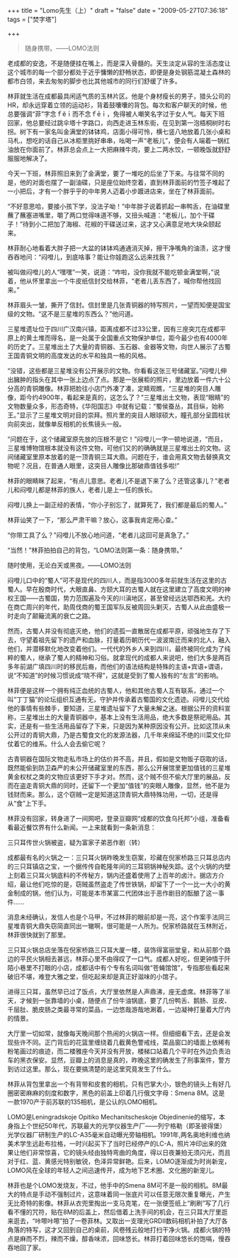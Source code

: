 +++
title = "Lomo先生（上）"
draft = "false"
date = "2009-05-27T07:36:18"
tags = ["焚字塔"]


+++
> 随身携带。——LOMO法则



  老成都的安逸，不是随便挂在嘴上，而是深入骨髓的。天生淡定从容的生活态度让这个城市的每一个部分都处于近乎慵懒的舒畅状态，即便是身处钢筋混凝土森林的都市白领，来去匆匆的脚步也比其他城市的同行们舒缓了许多。



  林菲就生活在成都最具闲适气质的玉林片区。他是个身材瘦长的男子，猎头公司的HR，却永远穿着立领的运动衫，背着鼓囔囔的背包。每次和客户聊天的时候，他总要强调“菲”字念ｆěｉ而不念ｆēｉ，免得被人嘲笑名字过于女人气。每天下班回家，他总要经过跳伞塔十字路口，向西走进玉林东街，在见到第一泡梧桐树时右拐。树下有一家名叫金满堂的钵钵鸡，店面小得可怜，横七竖八地放着几张小桌和马札，想吃的话自己从冰柜里挑好串串，吆喝一声“老板儿”，便会有人端着一锅红油放在你面前了。林菲总会点上一大把麻辣牛肉，要上二两水饺，一顿晚饭就舒舒服服地解决了。



  今天一下班，林菲照旧来到了金满堂，要了一堆吃的后坐了下来。与往常不同的是，他的对面也摆了一副油碟，只是座位始终空着，直到林菲面前的竹签子堆起了一小把后，才有一个胖乎乎的中年男人迈着小步踱进店来，坐在了林菲面前。



  “不好意思哈，要接小孩下学，没法子呦！”中年胖子说着抓起一串鸭舌，在油碟里蘸了蘸塞进嘴里，嚼了两口觉得味道不够，又扭头喊道：“老板儿，加个干碟子！”待到小二把加了海椒、花椒的干碟送过来，这才又心满意足地大块朵颐起来。



  林菲耐心地看着大胖子把一大盆的钵钵鸡通通消灭掉，擦干净嘴角的油渍，这才慢吞吞地问：“闷噔儿，到底啥事？能让你娃跑这么远来找我？”



  被叫做闷噔儿的人“嘿嘿”一笑，说道：“咋啦，没你我就不能吃顿金满堂啊，”说着，他从怀里拿出一个牛皮纸信封交给林菲，“老者儿丢东西了，喊你帮他找回来。”



  林菲眉头一皱，撕开了信封。信封里是几张青铜器的特写照片，一望而知便是国宝级的文物。“这不是三星堆的东西么？”他问道。



  三星堆遗址位于四川广汉南兴镇，距离成都不过33公里，因有三座突兀在成都平原上的黄土堆而得名，是一处属于全国重点文物保护单位，距今最少也有4000年的历史了。三星堆出土了大量的青铜器、玉石器、金器等文物，向世人展示了古蜀王国青铜文明的高度发达的水平和独具一格的风格。



  “没错，这些都是三星堆没有公开展示的文物。你看看这张三号储藏室。”闷噔儿伸出臃肿的指头在其中一张上边点了点。那是一张展柜的照片，里边放着一件六十公分高的青铜雕像。林菲把脸往小店门外凑了凑，定睛观瞧，“三星堆的突目人雕像，距今约4900年，看起来是真的，这怎么了？”三星堆出土文物，表现“眼睛”的文物数量众多，形态奇特，《华阳国志》中就有记载：“蜀侯蚕丛，其目纵，始称王。”显示了三星堆文明对目的崇拜。照片里的突目人眼球硕大，瞳孔部分呈圆柱状向前突出，就像单反相机的长焦镜头一般。



  “问题在于，这个储藏室原先放的压根不是它！”闷噔儿一字一顿地说道，“而且，三星堆博物馆根本就没有这件文物，可他们又的的确确就是三星堆出土的文物。这间储藏室里原本放着的是一顶青铜三耳大鼎。问题在于，谁会用真文物去替换真文物呢？况且，在普通人眼里，这突目人雕像比那破鼎值钱多啦!”



  林菲的眼睛眯了起来，“有点儿意思。老者儿不是退下来了么？还管这事儿？”老者儿和闷噔儿都是林菲的族人，老者儿是上一任的族长。



  闷噔儿换上一副正经的表情，“你小子别忘了，就算死了，我们都是最后的蜀人。”



  林菲讪笑了一下，“那么严肃干嘛？放心，这事我肯定用心查。”



  “你带工具了么？”闷噔儿不放心地问道，“老者儿这回可是真急了。”



  “当然！”林菲拍拍自己的背包，“LOMO法则第一条：随身携带。”



   



  随时使用，无论白天或黑夜。——LOMO法则



  闷噔儿口中的“蜀人”可不是现代的四川人，而是指3000多年前就生活在这里的古蜀人。早在殷商时代，大眼直鼻、方颐大耳的古蜀人就在这里建立了高度文明的神权王国——古蜀国，势力范围遍及今天的川滇地区，甚至曾经远达鄂西和羌。大约在商亡周兴的年代，助周伐商的蜀王国军队反被周回头剿灭，古蜀人从此由盛极一时走向了颠簸流离的衰亡之路。



  然而，古蜀人并没有彻底灭绝，他们的遗孤一直散居在成都平原，顽强地生存了下去，守望着祖先留下的遗产和血脉，打量着历朝历代一波波南迁而来的北人，融入他们，并潜移默化地改变着他们。一代代的外乡人来到四川，最终被同化成为了纯粹的蜀人，继承了蜀人的精神和习俗。就拿现代的成都人来说吧，他们大多是两百多年前湖广填四川时的移民后裔，而他们的语法结构是特殊的主语+宾语+谓语，说“不知道”的时候习惯说成“晓不得”，这就是受到了蜀人独有的“左言”的影响。



  林菲便是这样一个拥有纯正血统的古蜀人，他和其他古蜀人互有联系，通过一个叫“丁丁猫”的论坛组织互通有无，守护并传承着古蜀国的文化遗迹。闷噔儿交代给他的事情有些棘手，要知道，三星堆遗址留下了大量未解之迷。根据公开的资料宣称，三星堆出土的大量青铜器中，基本上没有生活用品，绝大多数是祭祀用品。其实，还是有一些生活用品留存了下来，只是因为某种原因没有公开。比如这顶从未公开过的青铜大鼎，乃是古蜀食文化的发源法器，几千年来绵延不绝的川菜文化仰仗着它的维系。什么人会去偷它呢？



  古青铜器在国际文物走私市场上的估价并不高，并且，假如是文物贩子窃取的话，既然能偷到防卫森严的未公开储藏室里的东西，那么公开展馆里更加值钱的三星堆黄金权杖之类的文物应该更好下手才对。然而，这个贼不但不偷大厅里的展品，反而在盗走青铜大鼎的同时，还留下一个更加“值钱”的突眼人雕像，显然，他不是为钱财而来。那么，这个窃贼一定是知道这顶青铜大鼎特殊功用，一切，还是得从“食”上下手。



  林菲没有回家，转身进了一间网吧，登录豆瓣网“成都的饮食乌托邦”小组，准备看看最近餐饮界有什么新闻。一上来就看到一条新消息：



  三只耳传世火锅被盗，疑为富家子弟恶作剧（转）



  成都最有名的火锅之一：三只耳火锅昨晚发生窃案，珍藏在倪家桥路三只耳总店内的三只耳镇店之宝，一个据传传自乾隆年间的三耳铜锅神秘失踪。这个火锅的内壁上刻着三只耳火锅底料的不传秘方，锅内还盛着使用了上百年的卤汁。据店方介绍，最让他们吃惊的是，窃贼虽然盗走了传世铁锅，却留下了一个一比一大小的黄金制成的锅，他们认为，可能是本市某富二代团体出于恶作剧目的酝酿了这一事件……



  消息未经确认，发信人也是个马甲，不过林菲的眼前却是一亮，这个作案手法同三星堆青铜大鼎失窃简直同出一辙啊，很可能是一人所为。倪家桥路就在玉林附近，林菲很快就到了那里。



  三只耳火锅总店坐落在倪家桥路三只耳大厦一楼，装饰得富丽堂皇，和从前那个路边的平民火锅相去甚远，林菲心里不由得叹了一口气。成都人好吃，但更钟情于阡陌小巷里不打眼的小店，成都话中有个专有名词叫做“苍蝇馆馆”，专指那些看起来破旧不堪，难登大雅之堂，但吃起来却是真正好滋味的小馆子。



  进得三只耳，虽然早已过了饭点，大厅里依然是人声鼎沸，座无虚席。林菲等了半天，才候到一张靠墙的小桌，随便点了份牛油锅底，要了几份鸭舌、鹅肠、豆皮、千层肚、脆皮肠之类最寻常的菜品，一边悠哉游哉地涮着，一边凝神打量着大厅内的情景。



  大厅里一切如常，就像每天晚间那个热闹的火锅店一样。但细细看下去，还是会发现些许不同。正门背后的花篮里缠绕着几截黄色警戒线，菜品窗口的墙面上依稀有粉笔画过的痕迹，而二楼雅座今天并没有开放，楼梯口站着几个平时在外边负责泊车的黑衣保安。显然，豆瓣上的消息是真的，昨晚这里的确发生了刑事案件，警方到访过这里。那么，现在要搞清楚的是这里究竟发生了什么。



  林菲从背包里拿出一个有背带和皮套的相机，只有巴掌大小，银色的镜头上有好几圈密密麻麻的刻度和数字，黑色的前盖上印着几行俄文字母：Smena 8M。这是一款1970产于前苏联的135相机，是公认的LOMO相机。



  LOMO是Leningradskoje Opitiko Mechanitscheskoje Objedinenie的缩写，本身指上个世纪50年代，苏联最大的光学仪器生产厂——列宁格勒（即圣彼得堡）光学仪器厂研制生产的LC-A35毫米自动曝光旁轴相机。1991年,两名奥地利维也纳美术学生远赴布拉格，一时兴起买下了当时已经停产的LC-A，照片冲印出来的效果让他们非常惊喜，它的镜头经由独特弯曲的角度，得以日夜兼拍无须闪光，而且对于红、蓝、黄感光特别敏锐，色泽异常鲜艳。后来，LOMO逐渐成为时尚新宠，LOMO风在全球的年轻人之间迅速传开，成为地下艺术圈、文化圈的新宠儿。



  林菲也是个LOMO发烧友，不过，他手中的Smena 8M可不是一般的相机。8M最大的特点是手动不强制过片，这意味着同一张底片可以任意无限次重复曝光，产生无比奇特的影像。林菲从衣兜里掏出一支马克笔，在一张便签纸上“刷刷”写了几行看不懂的咒符，贴在8M的后盖上，然后借着上洗手间的机会，在三只耳大厅里逛来逛去，“咔嚓咔嚓”拍了一卷菲林。又取出一支理光GRDⅡ数码相机补拍了大厅各角落的特写，这才又回到自己的桌前，风卷残云般地打扫干净火锅。成都火锅的特点是麻而不烈，辣而不燥，醇香味浓，回味悠长。林菲打着回味悠长的饱嗝，慢吞吞地回了家。



   

